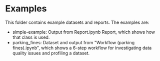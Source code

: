 # Examples
This folder contains example datasets and reports. The examples are:
- simple-example: Output from Report.ipynb Report, which shows how that class is used.
- parking_fines: Dataset and output from "Workflow (parking fines).ipynb", which shows a 6-step workflow for investigating data quality issues and profiling a dataset.
